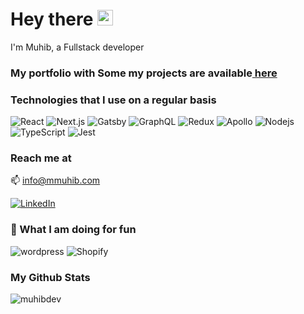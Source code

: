 <h1>Hey there <a href="https://mmuhib.com/"><img src="https://media.giphy.com/media/hvRJCLFzcasrR4ia7z/giphy.gif" width="25px" height="25px"></a></h1>
<p>I'm Muhib, a Fullstack developer</p>
<h3>
  My portfolio with Some my projects are available<a
    href="https://mmuhib.com"
    target="_blank"
    rel="noopener nofollow noreferrer"
  >
    here
  </a>
</h3>
<h3>Technologies that I use on a regular basis</h3>
<div>
  <img
    alt="React"
    src="https://img.shields.io/badge/-React-45b8d8?style=flat-square&logo=react&logoColor=white"
  />
  <img
    alt="Next.js"
    src="https://img.shields.io/badge/-Nextjs-542C85?style=flat-square&logo=next.js&logoColor=white"
  />
  <img
    alt="Gatsby"
    src="https://img.shields.io/badge/-Gatsby-542C85?style=flat-square&logo=gatsby&logoColor=white"
  />
  <img
    alt="GraphQL"
    src="https://img.shields.io/badge/-GraphQL-E10098?style=flat-square&logo=graphql&logoColor=white"
  />
  <img
    alt="Redux"
    src="https://img.shields.io/badge/-Redux-764ABC?style=flat-square&logo=redux&logoColor=white"
  />
  <img
    alt="Apollo"
    src="https://img.shields.io/badge/-Apollo%20GraphQL-311C87?style=flat-square&logo=apollo-graphql&logoColor=white"
  />
  <img
    alt="Nodejs"
    src="https://img.shields.io/badge/-Nodejs-43853d?style=flat-square&logo=Node.js&logoColor=white"
  />
  <img
    alt="TypeScript"
    src="https://img.shields.io/badge/-TypeScript-007ACC?style=flat-square&logo=typescript&logoColor=white"
  />
  <img
    alt="Jest"
    src="https://img.shields.io/badge/-Jest-C21325?style=flat-square&logo=jest&logoColor=white"
  />
</div>
<h3>Reach me at</h3>
<p>
  <span>📫 </span><a href="mailto:info@mmuhib.com">info@mmuhib.com</a>
</p>
<a href="https://www.linkedin.com/in/muhibdev" target="_blank">
  <img
    alt="LinkedIn"
    src="https://img.shields.io/badge/linkedin-%230077B5.svg?&style=for-the-badge&logo=linkedin&logoColor=white"
/></a>
<h3>👏 What I am doing for fun</h3>
<div>
  <img
    alt="wordpress"
    src="https://img.shields.io/badge/-Wordress-21759b?style=flat-square&logo=WordPress&logoColor=white"
  />
  <img
    alt="Shopify"
    src="https://img.shields.io/badge/-Shopify-7AB55C?style=flat-square&logo=shopify&logoColor=white"
  />
</div>

<div>
  <h3>My Github Stats</h3>
  <img src="https://github-readme-stats.vercel.app/api?username=muhibdev&show_icons=true&theme=gotham" alt="muhibdev" />
</div>
